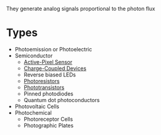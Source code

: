 They generate analog signals proportional to the photon flux

# Types
- Photoemission or Photoelectric
- Semiconductor
	- [Active-Pixel Sensor](../../../../Electronics%20and%20Electricity/Active-Pixel%20Sensor.md)
	- [Charge-Coupled Devices](../../../../Electronics%20and%20Electricity/Charge-Coupled%20Devices.md)
	- Reverse biased LEDs
	- [Photoresistors](Photoresistors.md)
	- [Phototransistors](../../../../Electronics%20and%20Electricity/Phototransistors.md)
	- Pinned photodiodes
	- Quantum dot photoconductors
- Photovoltaic Cells
- Photochemical
	- Photoreceptor Cells
	- Photographic Plates
